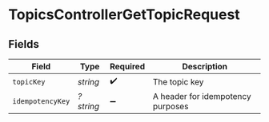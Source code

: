 # TopicsControllerGetTopicRequest


## Fields

| Field                             | Type                              | Required                          | Description                       |
| --------------------------------- | --------------------------------- | --------------------------------- | --------------------------------- |
| `topicKey`                        | *string*                          | :heavy_check_mark:                | The topic key                     |
| `idempotencyKey`                  | *?string*                         | :heavy_minus_sign:                | A header for idempotency purposes |